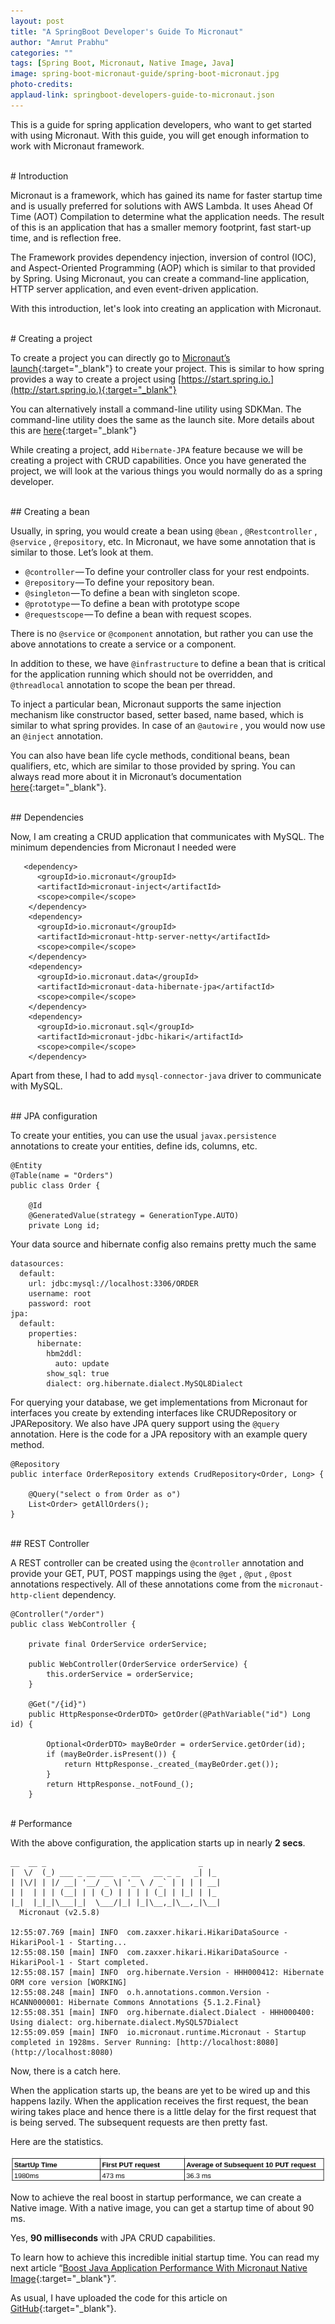 ```yaml
---
layout: post
title: "A SpringBoot Developer's Guide To Micronaut"
author: "Amrut Prabhu"
categories: ""
tags: [Spring Boot, Micronaut, Native Image, Java]
image: spring-boot-micronaut-guide/spring-boot-micronaut.jpg
photo-credits: 
applaud-link: springboot-developers-guide-to-micronaut.json
---
```

This is a guide for spring application developers, who want to get started with using Micronaut. With this guide, you will get enough information to work with Micronaut framework.

<br/>
# Introduction

Micronaut is a framework, which has gained its name for faster startup time and is usually preferred for solutions with AWS Lambda. It uses Ahead Of Time (AOT) Compilation to determine what the application needs. The result of this is an application that has a smaller memory footprint, fast start-up time, and is reflection free.

The Framework provides dependency injection, inversion of control (IOC), and Aspect-Oriented Programming (AOP) which is similar to that provided by Spring. Using Micronaut, you can create a command-line application, HTTP server application, and even event-driven application.

With this introduction, let's look into creating an application with Micronaut.

<br/>
# Creating a project

To create a project you can directly go to [Micronaut’s launch](https://micronaut.io/launch){:target="_blank"} to create your project. This is similar to how spring provides a way to create a project using [https://start.spring.io.](http://start.spring.io.){:target="_blank"}

You can alternatively install a command-line utility using SDKMan. The command-line utility does the same as the launch site. More details about this are [here](https://micronaut.io/download/){:target="_blank"}

While creating a project, add `Hibernate-JPA` feature because we will be creating a project with CRUD capabilities. Once you have generated the project, we will look at the various things you would normally do as a spring developer.

<br/>
## Creating a bean

Usually, in spring, you would create a bean using `@bean` , `@Restcontroller` , `@service` , `@repository`, etc. In Micronaut, we have some annotation that is similar to those. Let’s look at them.

-   `@controller` — To define your controller class for your rest endpoints.
-   `@repository` — To define your repository bean.
-   `@singleton` — To define a bean with singleton scope.
-   `@prototype` — To define a bean with prototype scope
-   `@requestscope` — To define a bean with request scopes.

There is no `@service` or `@component` annotation, but rather you can use the above annotations to create a service or a component.

In addition to these, we have `@infrastructure` to define a bean that is critical for the application running which should not be overridden, and `@threadlocal` annotation to scope the bean per thread.

To inject a particular bean, Micronaut supports the same injection mechanism like constructor based, setter based, name based, which is similar to what spring provides. In case of an `@autowire` , you would now use an `@inject` annotation.

You can also have bean life cycle methods, conditional beans, bean qualifiers, etc, which are similar to those provided by spring. You can always read more about it in Micronaut’s documentation [here](https://docs.micronaut.io/latest/guide/#ioc){:target="_blank"}.

<br/>
## Dependencies

Now, I am creating a CRUD application that communicates with MySQL. The minimum dependencies from Micronaut I needed were
```
   <dependency>  
      <groupId>io.micronaut</groupId>  
      <artifactId>micronaut-inject</artifactId>  
      <scope>compile</scope>  
    </dependency>  
    <dependency>  
      <groupId>io.micronaut</groupId>  
      <artifactId>micronaut-http-server-netty</artifactId>  
      <scope>compile</scope>  
    </dependency>  
    <dependency>  
      <groupId>io.micronaut.data</groupId>  
      <artifactId>micronaut-data-hibernate-jpa</artifactId>  
      <scope>compile</scope>  
    </dependency>  
    <dependency>  
      <groupId>io.micronaut.sql</groupId>  
      <artifactId>micronaut-jdbc-hikari</artifactId>  
      <scope>compile</scope>  
    </dependency>
```
Apart from these, I had to add `mysql-connector-java` driver to communicate with MySQL.

<br/>
## JPA configuration

To create your entities, you can use the usual `javax.persistence` annotations to create your entities, define ids, columns, etc.
```
@Entity  
@Table(name = "Orders")  
public class Order {

    @Id  
    @GeneratedValue(strategy = GenerationType.AUTO)  
    private Long id;
```
Your data source and hibernate config also remains pretty much the same
```
datasources:  
  default:  
    url: jdbc:mysql://localhost:3306/ORDER  
    username: root  
    password: root  
jpa:  
  default:  
    properties:  
      hibernate:  
        hbm2ddl:  
          auto: update  
        show_sql: true  
        dialect: org.hibernate.dialect.MySQL8Dialect
```
For querying your database, we get implementations from Micronaut for interfaces you create by extending interfaces like CRUDRepository or JPARepository. We also have JPA query support using the `@query` annotation. Here is the code for a JPA repository with an example query method.
```
@Repository  
public interface OrderRepository extends CrudRepository<Order, Long> {  
  
    @Query("select o from Order as o")  
    List<Order> getAllOrders();  
}
```
<br/>
## REST Controller

A REST controller can be created using the `@controller` annotation and provide your GET, PUT, POST mappings using the `@get` , `@put` , `@post` annotations respectively. All of these annotations come from the `micronaut-http-client` dependency.
```
@Controller("/order")  
public class WebController {  
  
    private final OrderService orderService;  
  
    public WebController(OrderService orderService) {  
        this.orderService = orderService;  
    }  
  
    @Get("/{id}")  
    public HttpResponse<OrderDTO> getOrder(@PathVariable("id") Long id) {  
  
        Optional<OrderDTO> mayBeOrder = orderService.getOrder(id);  
        if (mayBeOrder.isPresent()) {  
            return HttpResponse._created_(mayBeOrder.get());  
        }  
        return HttpResponse._notFound_();  
    }
```
<br/>
# Performance

With the above configuration, the application starts up in nearly **2 secs**.
```
__  __ _                                  _     
|  \/  (_) ___ _ __ ___  _ __   __ _ _   _| |_   
| |\/| | |/ __| '__/ _ \| '_ \ / _` | | | | __|  
| |  | | | (__| | | (_) | | | | (_| | |_| | |_   
|_|  |_|_|\___|_|  \___/|_| |_|\__,_|\__,_|\__|  
  Micronaut (v2.5.8)

12:55:07.769 [main] INFO  com.zaxxer.hikari.HikariDataSource - HikariPool-1 - Starting...  
12:55:08.150 [main] INFO  com.zaxxer.hikari.HikariDataSource - HikariPool-1 - Start completed.  
12:55:08.157 [main] INFO  org.hibernate.Version - HHH000412: Hibernate ORM core version [WORKING]  
12:55:08.248 [main] INFO  o.h.annotations.common.Version - HCANN000001: Hibernate Commons Annotations {5.1.2.Final}  
12:55:08.351 [main] INFO  org.hibernate.dialect.Dialect - HHH000400: Using dialect: org.hibernate.dialect.MySQL57Dialect  
12:55:09.059 [main] INFO  io.micronaut.runtime.Micronaut - Startup completed in 1928ms. Server Running: [http://localhost:8080](http://localhost:8080)
```
Now, there is a catch here.

When the application starts up, the beans are yet to be wired up and this happens lazily. When the application receives the first request, the bean wiring takes place and hence there is a little delay for the first request that is being served. The subsequent requests are then pretty fast.

Here are the statistics.

![Statistics](/assets/img/spring-boot-micronaut-guide/stats.png)

Now to achieve the real boost in startup performance, we can create a Native image. With a native image, you can get a startup time of about 90 ms.

Yes, **90 milliseconds** with JPA CRUD capabilities.

To learn how to achieve this incredible initial startup time. You can read my next article “[Boost Java Application Performance With Micronaut Native Image](/boost-java-application-performance-with-micronaut.html){:target="_blank"}”.

As usual, I have uploaded the code for this article on [GitHub](https://github.com/amrutprabhu/micronaut-workout/tree/master/MicronautApp){:target="_blank"}.